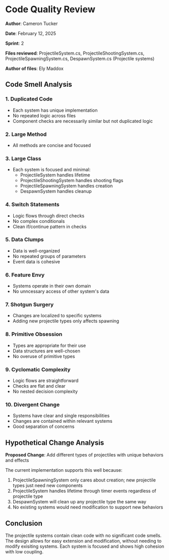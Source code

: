 # Code Quality Review

**Author**: Cameron Tucker  

**Date**: February 12, 2025  

**Sprint**: 2  

**Files reviewed**: ProjectileSystem.cs, ProjectileShootingSystem.cs, ProjectileSpawningSystem.cs, DespawnSystem.cs (Projectile systems)

**Author of files**: Ely Maddox  

## Code Smell Analysis

### 1. Duplicated Code

- Each system has unique implementation
- No repeated logic across files
- Component checks are necessarily similar but not duplicated logic

### 2. Large Method

- All methods are concise and focused

### 3. Large Class

- Each system is focused and minimal:
  - ProjectileSystem handles lifetime
  - ProjectileShootingSystem handles shooting flags
  - ProjectileSpawningSystem handles creation
  - DespawnSystem handles cleanup

### 4. Switch Statements

- Logic flows through direct checks
- No complex conditionals
- Clean if/continue pattern in checks

### 5. Data Clumps

- Data is well-organized
- No repeated groups of parameters
- Event data is cohesive

### 6. Feature Envy

- Systems operate in their own domain
- No unncessary access of other system's data

### 7. Shotgun Surgery

- Changes are localized to specific systems
- Adding new projectile types only affects spawning

### 8. Primitive Obsession

- Types are appropriate for their use
- Data structures are well-chosen
- No overuse of primitive types

### 9. Cyclomatic Complexity

- Logic flows are straightforward
- Checks are flat and clear
- No nested decision complexity

### 10. Divergent Change

- Systems have clear and single responsibilities
- Changes are contained within relevant systems
- Good separation of concerns

## Hypothetical Change Analysis

**Proposed Change**: Add different types of projectiles with unique behaviors and effects

The current implementation supports this well because:

1. ProjectileSpawningSystem only cares about creation; new projectile types just need new components
2. ProjectileSystem handles lifetime through timer events regardless of projectile type
3. DespawnSystem will clean up any projectile type the same way
4. No existing systems would need modification to support new behaviors

## Conclusion

The projectile systems contain clean code with no significant code smells. The design allows for easy extension and modification, without needing to modify exisiting systems. Each system is focused and shows high cohesion with low coupling.
